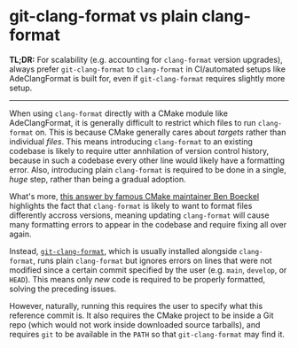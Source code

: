 # git-clang-format vs plain clang-format

**TL;DR:** For scalability (e.g. accounting for `clang-format` version upgrades), always prefer `git-clang-format` to `clang-format` in CI/automated setups like AdeClangFormat is built for, even if `git-clang-format` requires slightly more setup.

------------

When using `clang-format` directly with a CMake module like AdeClangFormat, it is generally difficult to restrict which files to run `clang-format` on. This is because CMake generally cares about _targets_ rather than individual _files_. This means introducing `clang-format` to an existing codebase is likely to require utter annhilation of version control history, because in such a codebase every other line would likely have a formatting error. Also, introducing plain `clang-format` is required to be done in a single, _huge_ step, rather than being a gradual adoption.

What's more, [this answer by famous CMake maintainer Ben Boeckel](https://discourse.cmake.org/t/clang-format-integration/3358/6?u=anthonyd973) highlights the fact that `clang-format` is likely to want to format files differently accross versions, meaning updating `clang-format` will cause many formatting errors to appear in the codebase and require fixing all over again.

Instead, [`git-clang-format`](https://clang.llvm.org/docs/ClangFormat.html#git-integration), which is usually installed alongside `clang-format`, runs plain `clang-format` but ignores errors on lines that were not modified since a certain commit specified by the user (e.g. `main`, `develop`, or `HEAD`). This means only _new_ code is required to be properly formatted, solving the preceding issues.

However, naturally, running this requires the user to specify what this reference commit is. It also requires the CMake project to be inside a Git repo (which would not work inside downloaded source tarballs), and requires `git` to be available in the `PATH` so that `git-clang-format` may find it.
